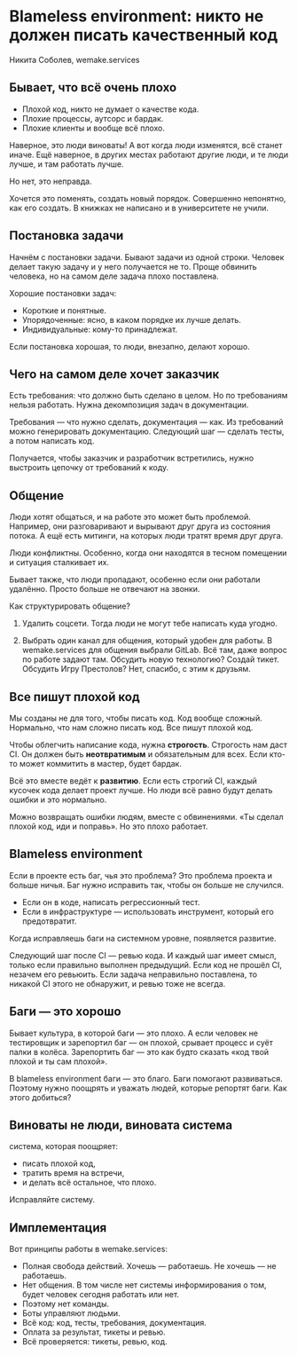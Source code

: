 # Blameless environment: никто не должен писать качественный код

Никита Соболев, wemake.services

## Бывает, что всё очень плохо

* Плохой код, никто не думает о качестве кода.
* Плохие процессы, аутсорс и бардак.
* Плохие клиенты и вообще всё плохо.

Наверное, это люди виноваты!
А вот когда люди изменятся, всё станет иначе.
Ещё наверное, в других местах работают другие люди, и те люди лучше, и там работать лучше.

Но нет, это неправда.

Хочется это поменять, создать новый порядок.
Совершенно непонятно, как его создать.
В книжках не написано и в университете не учили.

## Постановка задачи

Начнём с постановки задачи.
Бывают задачи из одной строки.
Человек делает такую задачу и у него получается не то.
Проще обвинить человека, но на самом деле задача плохо поставлена.

Хорошие постановки задач:

* Короткие и понятные.
* Упорядоченные: ясно, в каком порядке их лучше делать.
* Индивидуальные: кому-то принадлежат.

Если постановка хорошая, то люди, внезапно, делают хорошо.

## Чего на самом деле хочет заказчик

Есть требования: что должно быть сделано в целом.
Но по требованиям нельзя работать.
Нужна декомпозиция задач в документации.

Требования — что нужно сделать, документация — как.
Из требований можно генерировать документацию.
Следующий шаг — сделать тесты, а потом написать код.

Получается, чтобы заказчик и разработчик встретились, нужно выстроить цепочку от требований к коду.

## Общение

Люди хотят общаться, и на работе это может быть проблемой.
Например, они разговаривают и вырывают друг друга из состояния потока.
А ещё есть митинги, на которых люди тратят время друг друга.

Люди конфликтны.
Особенно, когда они находятся в тесном помещении и ситуация сталкивает их.

Бывает также, что люди пропадают, особенно если они работали удалённо.
Просто больше не отвечают на звонки.

Как структурировать общение?

1.  Удалить соцсети.
    Тогда люди не могут тебе написать куда угодно.
    
2.  Выбрать один канал для общения, который удобен для работы.
    В wemake.services для общения выбрали GitLab.
    Всё там, даже вопрос по работе задают там.
    Обсудить новую технологию? Создай тикет.
    Обсудить Игру Престолов? Нет, спасибо, с этим к друзьям.

## Все пишут плохой код

Мы созданы не для того, чтобы писать код.
Код вообще сложный.
Нормально, что нам сложно писать код.
Все пишут плохой код.

Чтобы облегчить написание кода, нужна **строгость**.
Строгость нам даст CI.
Он должен быть **неотвратимым** и обязательным для всех.
Если кто-то может коммитить в мастер, будет бардак.

Всё это вместе ведёт к **развитию**.
Если есть строгий CI, каждый кусочек кода делает проект лучше.
Но люди всё равно будут делать ошибки и это нормально.

Можно возвращать ошибки людям, вместе с обвинениями.
«Ты сделал плохой код, иди и поправь».
Но это плохо работает.

## Blameless environment

Если в проекте есть баг, чья это проблема?
Это проблема проекта и больше ничья.
Баг нужно исправить так, чтобы он больше не случился.

* Если он в коде, написать регрессионный тест.
* Если в инфраструктуре — использовать инструмент, который его предотвратит.

Когда исправляешь баги на системном уровне, появляется развитие.

Следующий шаг после CI — ревью кода.
И каждый шаг имеет смысл, только если правильно выполнен предыдущий.
Если код не прошёл CI, незачем его ревьюить.
Если задача неправильно поставлена, то никакой CI этого не обнаружит, и ревью тоже не всегда.

## Баги — это хорошо

Бывает культура, в которой баги — это плохо.
А если человек не тестировщик и зарепортил баг — он плохой, срывает процесс и суёт палки в колёса.
Зарепортить баг — это как будто сказать «код твой плохой и ты сам плохой».

В blameless environment баги — это благо.
Баги помогают развиваться.
Поэтому нужно поощрять и уважать людей, которые репортят баги.
Как этого добиться?

## Виноваты не люди, виновата система

система, которая поощряет:

* писать плохой код,
* тратить время на встречи,
* и делать всё остальное, что плохо.

Исправляйте систему.

## Имплементация

Вот принципы работы в wemake.services:

*   Полная свобода действий.
    Хочешь — работаешь.
    Не хочешь — не работаешь.
*   Нет общения.
    В том числе нет системы информирования о том, будет человек сегодня работать или нет.
*   Поэтому нет команды.
*   Боты управляют людьми.
*   Всё код: код, тесты, требования, документация.
*   Оплата за результат, тикеты и ревью.
*   Всё проверяется: тикеты, ревью, код.
